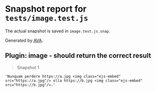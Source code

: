 # Snapshot report for `tests/image.test.js`

The actual snapshot is saved in `image.test.js.snap`.

Generated by [AVA](https://ava.li).

## Plugin: image - should return the correct result

> Snapshot 1

    'Nunquam perdere https://a.jpg <img class="ejs-embed" src="https://a.jpg"/> olla https://b.jpg <img class="ejs-embed" src="https://b.jpg"/>.'
